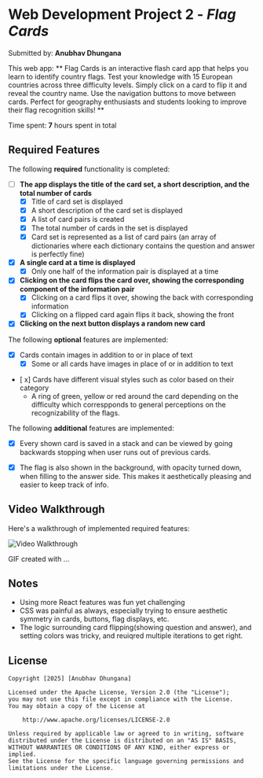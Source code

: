# Web Development Project 2 - *Flag Cards*

Submitted by: **Anubhav Dhungana**

This web app: ** Flag Cards is an interactive flash card app that helps you learn to identify country flags. Test your knowledge with 15 European countries across three difficulty levels. Simply click on a card to flip it and reveal the country name. Use the navigation buttons to move between cards. Perfect for geography enthusiasts and students looking to improve their flag recognition skills! **

Time spent: **7** hours spent in total

## Required Features

The following **required** functionality is completed:


- [ ] **The app displays the title of the card set, a short description, and the total number of cards**
  - [x] Title of card set is displayed 
  - [x] A short description of the card set is displayed 
  - [x] A list of card pairs is created
  - [x] The total number of cards in the set is displayed 
  - [x] Card set is represented as a list of card pairs (an array of dictionaries where each dictionary contains the question and answer is perfectly fine)
- [x] **A single card at a time is displayed**
  - [x] Only one half of the information pair is displayed at a time
- [x] **Clicking on the card flips the card over, showing the corresponding component of the information pair**
  - [x] Clicking on a card flips it over, showing the back with corresponding information 
  - [x] Clicking on a flipped card again flips it back, showing the front
- [x] **Clicking on the next button displays a random new card**

The following **optional** features are implemented:

- [x] Cards contain images in addition to or in place of text
  - [x] Some or all cards have images in place of or in addition to text
- [ x] Cards have different visual styles such as color based on their category
  - A ring of green, yellow or red around the card depending on the difficulty which correspponds to general perceptions on the recognizability of the flags. 

The following **additional** features are implemented:

* [x] Every shown card is saved in a stack and can be viewed by going backwards stopping when user runs out of previous cards.
* [x] The flag is also shown in the background, with opacity turned down, when filling to the answer side. This makes it aesthetically pleasing and easier to keep track of info. 


## Video Walkthrough

Here's a walkthrough of implemented required features:

<img src='http://i.imgur.com/link/to/your/gif/file.gif' title='Video Walkthrough' width='' alt='Video Walkthrough' />

<!-- Replace this with whatever GIF tool you used! -->
GIF created with ...  
<!-- Recommended tools:
[Kap](https://getkap.co/) for macOS
[ScreenToGif](https://www.screentogif.com/) for Windows
[peek](https://github.com/phw/peek) for Linux. -->

## Notes

* Using more React features was fun yet challenging
* CSS was painful as always, especially trying to ensure aesthetic symmetry in cards, buttons, flag displays, etc. 
* The logic surrounding card flipping(showing question and answer), and setting colors was tricky, and reuiqred multiple iterations to get right.


## License

    Copyright [2025] [Anubhav Dhungana]

    Licensed under the Apache License, Version 2.0 (the "License");
    you may not use this file except in compliance with the License.
    You may obtain a copy of the License at

        http://www.apache.org/licenses/LICENSE-2.0

    Unless required by applicable law or agreed to in writing, software
    distributed under the License is distributed on an "AS IS" BASIS,
    WITHOUT WARRANTIES OR CONDITIONS OF ANY KIND, either express or implied.
    See the License for the specific language governing permissions and
    limitations under the License.
